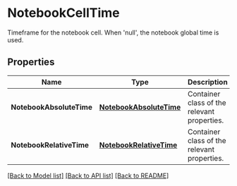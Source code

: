 # NotebookCellTime

Timeframe for the notebook cell. When 'null', the notebook global time is used.

## Properties

| Name                     | Type                                                | Description                                 | Notes |
| ------------------------ | --------------------------------------------------- | ------------------------------------------- | ----- |
| **NotebookAbsoluteTime** | [**NotebookAbsoluteTime**](NotebookAbsoluteTime.md) | Container class of the relevant properties. |
| **NotebookRelativeTime** | [**NotebookRelativeTime**](NotebookRelativeTime.md) | Container class of the relevant properties. |

[[Back to Model list]](README.md#documentation-for-models) [[Back to API list]](README.md#documentation-for-api-endpoints) [[Back to README]](README.md)
